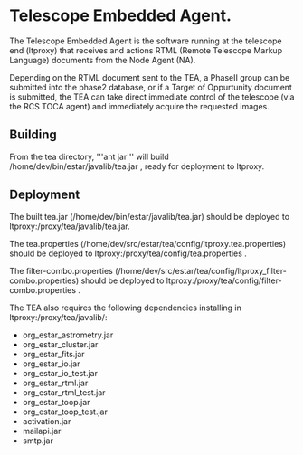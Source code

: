# Telescope Embedded Agent.

The Telescope Embedded Agent is the software running at the telescope end (ltproxy) that receives and actions RTML (Remote Telescope Markup Language) documents from the Node Agent (NA). 

Depending on the RTML document sent to the TEA, a PhaseII group can be submitted into the phase2 database, or if a Target of Oppurtunity document is submitted, the TEA can take direct immediate control of the telescope (via the RCS TOCA agent) and immediately acquire the requested images.

## Building

From the tea directory, '''ant jar''' will build  /home/dev/bin/estar/javalib/tea.jar ,  ready for deployment to ltproxy.

## Deployment

The built tea.jar (/home/dev/bin/estar/javalib/tea.jar) should be deployed to ltproxy:/proxy/tea/javalib/tea.jar.

The tea.properties (/home/dev/src/estar/tea/config/ltproxy.tea.properties) should be deployed to ltproxy:/proxy/tea/config/tea.properties .

The filter-combo.properties (/home/dev/src/estar/tea/config/ltproxy_filter-combo.properties) should be deployed to ltproxy:/proxy/tea/config/filter-combo.properties .

The TEA also requires the following dependencies installing in ltproxy:/proxy/tea/javalib/:
- org_estar_astrometry.jar
- org_estar_cluster.jar
- org_estar_fits.jar
- org_estar_io.jar
- org_estar_io_test.jar
- org_estar_rtml.jar
- org_estar_rtml_test.jar
- org_estar_toop.jar
- org_estar_toop_test.jar
- activation.jar
- mailapi.jar
- smtp.jar
